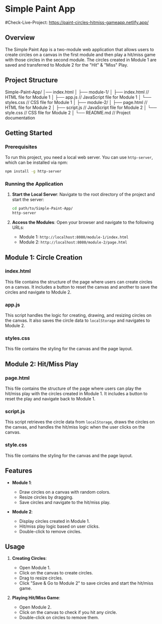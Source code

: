 # Simple Paint App

#Check-Live-Project: https://paint-circles-hitmiss-gameapp.netlify.app/

## Overview

The Simple Paint App is a two-module web application that allows users to create circles on a canvas in the first module and then play a hit/miss game with those circles in the second module. The circles created in Module 1 are saved and transferred to Module 2 for the "Hit" & "Miss" Play.

## Project Structure

Simple-Paint-App/
│── index.html
│
├── module-1/
│   ├── index.html         // HTML file for Module 1
│   ├── app.js             // JavaScript file for Module 1
│   └── styles.css         // CSS file for Module 1
│
├── module-2/
│   ├── page.html          // HTML file for Module 2
│   ├── script.js          // JavaScript file for Module 2
│   └── style.css          // CSS file for Module 2
│
└── README.md              // Project documentation

## Getting Started

### Prerequisites

To run this project, you need a local web server. You can use `http-server`, which can be installed via npm:

```bash
npm install -g http-server
```

### Running the Application

1. **Start the Local Server**:
   Navigate to the root directory of the project and start the server:

   ```bash
   cd path/to/Simple-Paint-App/
   http-server
   ```

2. **Access the Modules**:
   Open your browser and navigate to the following URLs:

   - Module 1: `http://localhost:8080/module-1/index.html`
   - Module 2: `http://localhost:8080/module-2/page.html`

## Module 1: Circle Creation

### index.html

This file contains the structure of the page where users can create circles on a canvas. It includes a button to reset the canvas and another to save the circles and navigate to Module 2.

### app.js

This script handles the logic for creating, drawing, and resizing circles on the canvas. It also saves the circle data to `localStorage` and navigates to Module 2.

### styles.css

This file contains the styling for the canvas and the page layout.

## Module 2: Hit/Miss Play

### page.html

This file contains the structure of the page where users can play the hit/miss play with the circles created in Module 1. It includes a button to reset the play and navigate back to Module 1.

### script.js

This script retrieves the circle data from `localStorage`, draws the circles on the canvas, and handles the hit/miss logic when the user clicks on the canvas.

### style.css

This file contains the styling for the canvas and the page layout.

## Features

- **Module 1**:
  - Draw circles on a canvas with random colors.
  - Resize circles by dragging.
  - Save circles and navigate to the hit/miss play.

- **Module 2**:
  - Display circles created in Module 1.
  - Hit/miss play logic based on user clicks.
  - Double-click to remove circles.

## Usage

1. **Creating Circles**:
   - Open Module 1.
   - Click on the canvas to create circles.
   - Drag to resize circles.
   - Click "Save & Go to Module 2" to save circles and start the hit/miss game.

2. **Playing Hit/Miss Game**:
   - Open Module 2.
   - Click on the canvas to check if you hit any circle.
   - Double-click on circles to remove them.
